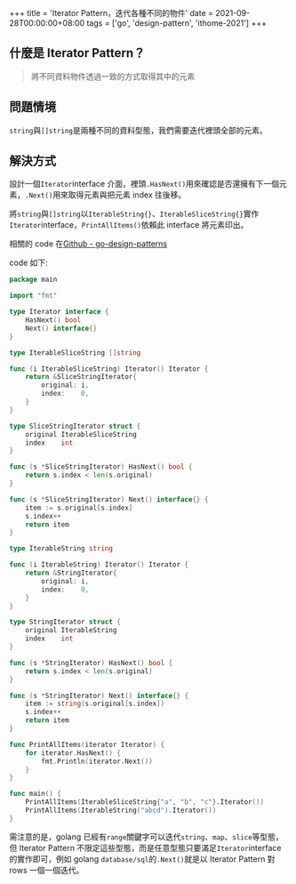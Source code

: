 +++
title = 'Iterator Pattern，迭代各種不同的物件'
date = 2021-09-28T00:00:00+08:00
tags = ['go', 'design-pattern', 'ithome-2021']
+++

## 什麼是 Iterator Pattern？

> 將不同資料物件透過一致的方式取得其中的元素
> 

## 問題情境

`string`與`[]string`是兩種不同的資料型態，我們需要迭代裡頭全部的元素。

## 解決方式

設計一個`Iterator`interface 介面，裡頭`.HasNext()`用來確認是否還擁有下一個元素，`.Next()`用來取得元素與把元素
index 往後移。

將`string`與`[]string`以`IterableString{}`、`IterableSliceString{}`實作`Iterator`interface，`PrintAllItems()`依賴此 interface 將元素印出。

相關的 code 在[Github - go-design-patterns](https://github.com/superj80820/go-design-patterns)

code 如下:

```go
package main

import "fmt"

type Iterator interface {
	HasNext() bool
	Next() interface{}
}

type IterableSliceString []string

func (i IterableSliceString) Iterator() Iterator {
	return &SliceStringIterator{
		original: i,
		index:    0,
	}
}

type SliceStringIterator struct {
	original IterableSliceString
	index    int
}

func (s *SliceStringIterator) HasNext() bool {
	return s.index < len(s.original)
}

func (s *SliceStringIterator) Next() interface{} {
	item := s.original[s.index]
	s.index++
	return item
}

type IterableString string

func (i IterableString) Iterator() Iterator {
	return &StringIterator{
		original: i,
		index:    0,
	}
}

type StringIterator struct {
	original IterableString
	index    int
}

func (s *StringIterator) HasNext() bool {
	return s.index < len(s.original)
}

func (s *StringIterator) Next() interface{} {
	item := string(s.original[s.index])
	s.index++
	return item
}

func PrintAllItems(iterator Iterator) {
	for iterator.HasNext() {
		fmt.Println(iterator.Next())
	}
}

func main() {
	PrintAllItems(IterableSliceString{"a", "b", "c"}.Iterator())
	PrintAllItems(IterableString("abcd").Iterator())
}
```

需注意的是，golang 已經有`range`關鍵字可以迭代`string`、`map`、`slice`等型態，但 Iterator Pattern 不限定這些型態，而是任意型態只要滿足`Iterator`interface
的實作即可，例如 golang `database/sql`的`.Next()`就是以 Iterator Pattern 對 rows 一個一個迭代。